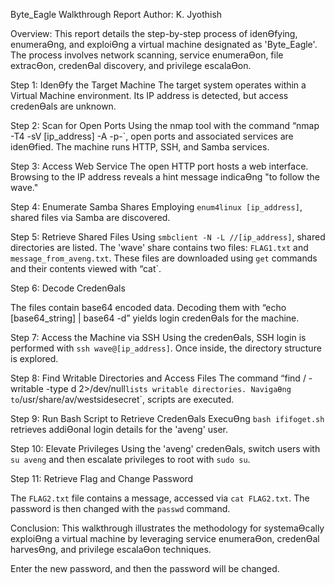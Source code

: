 Byte_Eagle Walkthrough Report
Author: K. Jyothish

Overview:
This report details the step-by-step process of idenƟfying, enumeraƟng, and exploiƟng a
virtual machine designated as 'Byte_Eagle'. The process involves network scanning, service
enumeraƟon, file extracƟon, credenƟal discovery, and privilege escalaƟon.

Step 1: IdenƟfy the Target Machine
The target system operates within a Virtual Machine environment. Its IP address is detected,
but access credenƟals are unknown.

Step 2: Scan for Open Ports
Using the nmap tool with the command “nmap -T4 -sV [ip_address] -A -p-`, open ports and
associated services are idenƟfied. The machine runs HTTP, SSH, and Samba services.

Step 3: Access Web Service
The open HTTP port hosts a web interface. Browsing to the IP address reveals a hint message
indicaƟng "to follow the wave."

Step 4: Enumerate Samba Shares
Employing `enum4linux [ip_address]`, shared files via Samba are discovered.

Step 5: Retrieve Shared Files
Using `smbclient -N -L //[ip_address]`, shared directories are listed. The 'wave' share
contains two files: `FLAG1.txt` and `message_from_aveng.txt`. These files are downloaded
using `get` commands and their contents viewed with “cat`.

Step 6: Decode CredenƟals

The files contain base64 encoded data. Decoding them with “echo [base64_string] | base64
-d” yields login credenƟals for the machine.

Step 7: Access the Machine via SSH
Using the credenƟals, SSH login is performed with `ssh wave@[ip_address]`. Once inside, the
directory structure is explored.

Step 8: Find Writable Directories and Access Files
The command “find / -writable -type d 2>/dev/null` lists writable directories. NavigaƟng to
`/usr/share/av/westsidesecret`, scripts are executed.

Step 9: Run Bash Script to Retrieve CredenƟals
ExecuƟng `bash ififoget.sh` retrieves addiƟonal login details for the 'aveng' user.

Step 10: Elevate Privileges
Using the 'aveng' credenƟals, switch users with `su aveng` and then escalate privileges to
root with `sudo su`.

Step 11: Retrieve Flag and Change Password

The `FLAG2.txt` file contains a message, accessed via `cat FLAG2.txt`. The password is then
changed with the `passwd` command.

Conclusion:
This walkthrough illustrates the methodology for systemaƟcally exploiƟng a virtual machine
by leveraging service enumeraƟon, credenƟal harvesƟng, and privilege escalaƟon
techniques.

Enter the new password, and then the password will be changed.
